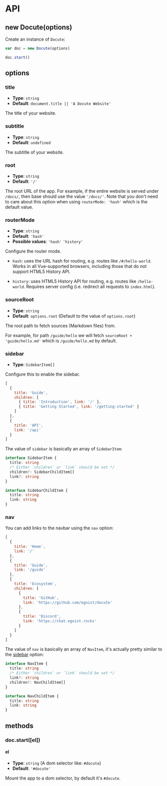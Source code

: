 # API

## new Docute(options)

Create an instance of `Docute`:

```js
var doc = new Docute(options)

doc.start()
```

## options

### title

- __Type__: `string`
- __Default__: `document.title || 'A Docute Website'`

The title of your website.

### subtitle

- __Type__: `string`
- __Default__: `undefined`

The subtitle of your website.

### root

- __Type__: `string`
- __Default__: `'/'`

The root URL of the app. For example, if the entire website is served under `/docs/`, then base should use the value `'/docs/'`. Note that you don't need to care about this option when using `routerMode: 'hash'` which is the default value.

### routerMode

- __Type__: `string`
- __Default__: `'hash'`
- __Possible values__: `'hash'` `'history'`

Configure the router mode.

- `hash`: uses the URL hash for routing, e.g. routes like `/#/hello-world`. Works in all Vue-supported browsers, including those that do not support HTML5 History API.

- `history`: uses HTML5 History API for routing, e.g. routes like `/hello-world`. Requires server config (i.e. redirect all requests to `index.html`).

### sourceRoot

- __Type__: `string`
- __Default__: `options.root` (Default to the value of `options.root`)

The root path to fetch sources (Markdown files) from.

For example, for path `/guide/hello` we will fetch `sourceRoot + 'guide/hello.md'` which is `/guide/hello.md` by default.

### sidebar

- __Type__: `SidebarItem[]`

Configure this to enable the sidebar.

```js
[
  {
    title: 'Guide',
    children: [
      { title: 'Introduction', link: '/' },
      { title: 'Getting Started', link: '/getting-started' }
    ]
  },
  {
    title: 'API',
    link: '/api'
  }
]
```

The value of `sidebar` is basically an array of `SidebarItem`:

```ts
interface SidebarItem {
  title: string
  /* Either `children` or `link` should be set */
  children?: SidebarChildItem[]
  link?: string
}

interface SidebarChildItem {
  title: string
  link: string
}
```

### nav

You can add links to the navbar using the `nav` option:

```js
[
  {
    title: 'Home',
    link: '/'
  },
  {
    title: 'Guide',
    link: '/guide'
  },
  {
    title: 'Ecosystem',
    children: [
      {
        title: 'GitHub',
        link: 'https://github.com/egoist/docute'
      },
      {
        title: 'Discord',
        link: 'https://chat.egoist.rocks'
      }
    ]
  }
]
```

The value of `nav` is basically an array of `NavItem`, it's actually pretty similar to the [sidebar](#sidebar) option:

```ts
interface NavItem {
  title: string
  /* Either `children` or `link` should be set */
  link?: string
  children?: NavChildItem[]
}

interface NavChildItem {
  title: string
  link: string
}
```

## methods

### doc.start([el])

#### el

- __Type__: `string` (A dom selector like: `#docute`)
- __Default__: `'#docute'`

Mount the app to a dom selector, by default it's `#docute`.
